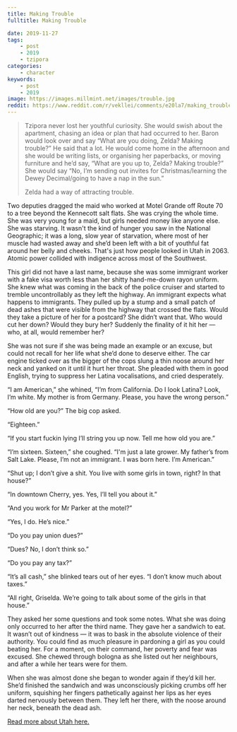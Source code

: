 ```yaml
---
title: Making Trouble
fulltitle: Making Trouble

date: 2019-11-27
tags:
    - post
    - 2019
    - tzipora
categories:
    - character
keywords:
    - post
    - 2019
image: https://images.millmint.net/images/trouble.jpg
reddit: https://www.reddit.com/r/vekllei/comments/e20la7/making_trouble/
---
```


>Tzipora never lost her youthful curiosity. She would swish about the apartment, chasing an idea or plan that had occurred to her. Baron would look over and say “What are you doing, Zelda? Making trouble?” He said that a lot. He would come home in the afternoon and she would be writing lists, or organising her paperbacks, or moving furniture and he’d say, “What are you up to, Zelda? Making trouble?” She would say “No, I’m sending out invites for Christmas/learning the Dewey Decimal/going to have a nap in the sun.”
>
>Zelda had a way of attracting trouble.

Two deputies dragged the maid who worked at Motel Grande off Route 70 to a tree beyond the Kennecott salt flats. She was crying the whole time. She was very young for a maid, but girls needed money like anyone else. She was starving. It wasn't the kind of hunger you saw in the National Geographic; it was a long, slow year of starvation, where most of her muscle had wasted away and she’d been left with a bit of youthful fat around her belly and cheeks. That's just how people looked in Utah in 2063. Atomic power collided with indigence across most of the Southwest.

This girl did not have a last name, because she was some immigrant worker with a fake visa worth less than her shitty hand-me-down rayon uniform. She knew what was coming in the back of the police cruiser and started to tremble uncontrollably as they left the highway. An immigrant expects what happens to immigrants. They pulled up by a stump and a small patch of dead ashes that were visible from the highway that crossed the flats. Would they take a picture of her for a postcard? She didn’t want that. Who would cut her down? Would they bury her? Suddenly the finality of it hit her — who, at all, would remember her?

She was not sure if she was being made an example or an excuse, but could not recall for her life what she’d done to deserve either. The car engine ticked over as the bigger of the cops slung a thin noose around her neck and yanked on it until it hurt her throat. She pleaded with them in good English, trying to suppress her Latina vocalisations, and cried desperately.

“I am American,” she whined, “I’m from California. Do I look Latina? Look, I’m white. My mother is from Germany. Please, you have the wrong person.”

“How old are you?” The big cop asked.

“Eighteen.”

“If you start fuckin lying I’ll string you up now. Tell me how old you are.”

“I’m sixteen. Sixteen,” she coughed. “I'm just a late grower. My father’s from Salt Lake. Please, I’m not an immigrant. I was born here. I’m American.”

“Shut up; I don’t give a shit. You live with some girls in town, right? In that house?”

“In downtown Cherry, yes. Yes, I’ll tell you about it.”

“And you work for Mr Parker at the motel?”

“Yes, I do. He’s nice.”

“Do you pay union dues?”

“Dues? No, I don’t think so.”

“Do you pay any tax?”

“It’s all cash,” she blinked tears out of her eyes. “I don’t know much about taxes.”

“All right, Griselda. We’re going to talk about some of the girls in that house.”

They asked her some questions and took some notes. What she was doing only occurred to her after the third name. They gave her a sandwich to eat. It wasn’t out of kindness — it was to bask in the absolute violence of their authority. You could find as much pleasure in pardoning a girl as you could beating her. For a moment, on their command, her poverty and fear was excused. She chewed through bologna as she listed out her neighbours, and after a while her tears were for them.

When she was almost done she began to wonder again if they’d kill her. She’d finished the sandwich and was unconsciously picking crumbs off her uniform, squishing her fingers pathetically against her lips as her eyes darted nervously between them. They left her there, with the noose around her neck, beneath the dead ash.

[Read more about Utah here.](https://www.reddit.com/r/worldbuilding/comments/c05k16/absolute_grotesque/)

